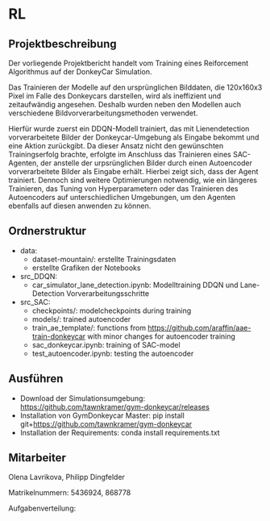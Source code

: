 # RL

## Projektbeschreibung

Der vorliegende Projektbericht handelt vom Training eines Reiforcement Algorithmus auf der DonkeyCar Simulation.

Das Trainieren der Modelle auf den ursprünglichen Bilddaten, die 120x160x3 Pixel im Falle des Donkeycars darstellen, wird als ineffizient und zeitaufwändig angesehen. Deshalb wurden neben den Modellen auch verschiedene Bildvorverarbeitungsmethoden verwendet.

Hierfür wurde zuerst ein DDQN-Modell trainiert, das mit Lienendetection vorverarbeitete Bilder der Donkeycar-Umgebung als Eingabe bekommt und eine Aktion zurückgibt. Da dieser Ansatz nicht den gewünschten Trainingserfolg brachte, erfolgte im Anschluss das Trainieren eines SAC-Agenten, der anstelle der urpsrünglichen Bilder durch einen Autoencoder vorverarbeitete Bilder als Eingabe erhält.
Hierbei zeigt sich, dass der Agent trainiert. Dennoch sind weitere Optimierungen notwendig, wie ein längeres Trainieren, das Tuning von Hyperparametern oder das Trainieren des Autoencoders auf unterschiedlichen Umgebungen, um den Agenten ebenfalls auf diesen anwenden zu können.

## Ordnerstruktur

- data:
  - dataset-mountain/: erstellte Trainingsdaten
  - erstellte Grafiken der Notebooks
- src_DDQN:
  - car_simulator_lane_detection.ipynb: Modelltraining DDQN und Lane-Detection Vorverarbeitungsschritte
- src_SAC:
  - checkpoints/: modelcheckpoints during training
  - models/: trained autoencoder
  - train_ae_template/: functions from https://github.com/araffin/aae-train-donkeycar with minor changes for autoencoder training
  - sac_donkeycar.ipynb: training of SAC-model
  - test_autoencoder.ipynb: testing the autoencoder
 
## Ausführen
  - Download der Simulationsumgebung: https://github.com/tawnkramer/gym-donkeycar/releases
  - Installation von GymDonkeycar Master: pip install git+https://github.com/tawnkramer/gym-donkeycar
  - Installation der Requirements: conda install requirements.txt

## Mitarbeiter

Olena Lavrikova, Philipp Dingfelder

Matrikelnummern: 5436924, 868778

Aufgabenverteilung: 

